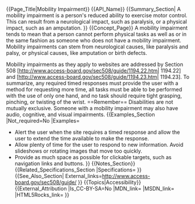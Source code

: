 {{Page_Title|Mobility Impairment}}
{{API_Name}}
{{Summary_Section|
A mobility impairment is a person's reduced ability to exercise motor control. This can result from a neurological impact, such as paralysis, or a physical impact, such as an amputation.
}}
{{Concept_Page}}
A mobility impairment tends to mean that a person cannot perform physical tasks as well as or in the same fashion as someone who does not have a mobility impairment. Mobility impairments can stem from neurological causes, like paralysis and palsy, or physical causes, like amputation or birth defects.

Mobility impairments as they apply to websites are addressed by Section 508 [http://www.access-board.gov/sec508/guide/1194.22.htm| 1194.22] and [http://www.access-board.gov/sec508/guide/1194.23.htm| 1194.23]. To summarize, any required timed responses must provide the user with a method for requesting more time, all tasks must be able to be performed with the use of only one hand, and no task should require tight grasping, pinching, or twisting of the wrist.
==Remember==
Disabilities are not mutually exclusive. Someone with a mobility impairment may also have audio, cognitive, and visual impairments.
{{Examples_Section
|Not_required=No
|Examples=
* Alert the user when the site requires a timed response and allow the user to extend the time available to make the response.
* Allow plenty of time for the user to respond to new information. Avoid slideshows or rotating images that move too quickly.
* Provide as much space as possible for clickable targets, such as navigation links and buttons.
}}
{{Notes_Section}}
{{Related_Specifications_Section
|Specifications=
}}
{{See_Also_Section|
External_links=http://www.access-board.gov/sec508/guide/
}}
{{Topics|Accessibility}}
{{External_Attribution
|Is_CC-BY-SA=No
|MDN_link=
|MSDN_link=
|HTML5Rocks_link=
}}